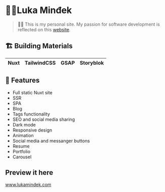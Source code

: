 # 👨‍💻Luka Minđek

> 👨‍💻 This is my personal site. My passion for software development is reflected on this [website](https://www.lukamindek.com).

## 🏗 Building Materials

| Nuxt | TailwindCSS | GSAP | Storyblok |
| :--: | :---------: | :--: | :-------: |

## 🎨 Features

- Full static Nuxt site
- SSR
- SPA
- Blog
- Tags functionality
- SEO and social media sharing
- Dark mode
- Responsive design
- Animation
- Social media and messanger buttons
- Resume
- Portfolio
- Carousel

## Preview it here
www.lukamindek.com

